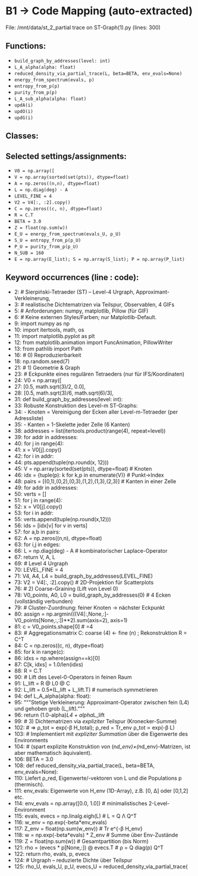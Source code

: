 # B1 → Code Mapping (auto-extracted)
File: /mnt/data/st_2_partial trace on ST-Graph(1).py  (lines: 300)

## Functions:
- `build_graph_by_addresses(level: int)`
- `L_A_alpha(alpha: float)`
- `reduced_density_via_partial_trace(L, beta=BETA, env_evals=None)`
- `energy_from_spectrum(evals, p)`
- `entropy_from_p(p)`
- `purity_from_p(p)`
- `L_A_sub_alpha(alpha: float)`
- `updA(i)`
- `updO(i)`
- `updG(i)`

## Classes:

## Selected settings/assignments:
- `V0 = np.array([`
- `V = np.array(sorted(set(pts)), dtype=float)`
- `A = np.zeros((n,n), dtype=float)`
- `L = np.diag(deg) - A`
- `LEVEL_FINE = 4`
- `V2 = V4[:, :2].copy()`
- `C = np.zeros((c, n), dtype=float)`
- `R = C.T`
- `BETA = 3.0`
- `Z = float(np.sum(w))`
- `E_U = energy_from_spectrum(evals_U, p_U)`
- `S_U = entropy_from_p(p_U)`
- `P_U = purity_from_p(p_U)`
- `N_SUB = 160`
- `E = np.array(E_list); S = np.array(S_list); P = np.array(P_list)`

## Keyword occurrences (line : code):
-    2: # Sierpiński-Tetraeder (ST) – Level-4 Urgraph, Approximant-Verkleinerung,
-    3: # realistische Dichtematrizen via Teilspur, Observablen, 4 GIFs
-    5: # Anforderungen: numpy, matplotlib, Pillow (für GIF)
-    6: # Keine externen Styles/Farben; nur Matplotlib-Default.
-    9: import numpy as np
-   10: import itertools, math, os
-   11: import matplotlib.pyplot as plt
-   12: from matplotlib.animation import FuncAnimation, PillowWriter
-   13: from pathlib import Path
-   16: # 0) Reproduzierbarkeit
-   18: np.random.seed(7)
-   21: # 1) Geometrie & Graph
-   23: # Eckpunkte eines regulären Tetraeders (nur für IFS/Koordinaten)
-   24: V0 = np.array([
-   27:     [0.5, math.sqrt(3)/2, 0.0],
-   28:     [0.5, math.sqrt(3)/6, math.sqrt(6)/3],
-   31: def build_graph_by_addresses(level: int):
-   33:     Robuste Konstruktion des Level-m ST-Graphs:
-   34:     - Knoten = Vereinigung der Ecken aller Level-m-Tetraeder (per Adressliste)
-   35:     - Kanten = 1-Skelette jeder Zelle (6 Kanten)
-   38:     addresses = list(itertools.product(range(4), repeat=level))
-   39:     for addr in addresses:
-   40:         for j in range(4):
-   41:             x = V0[j].copy()
-   42:             for i in addr:
-   44:             pts.append(tuple(np.round(x, 12)))
-   45:     V = np.array(sorted(set(pts)), dtype=float)                 # Knoten
-   46:     idx = {tuple(p): k for k,p in enumerate(V)}                # Punkt->Index
-   48:     pairs = [(0,1),(0,2),(0,3),(1,2),(1,3),(2,3)]              # Kanten in einer Zelle
-   49:     for addr in addresses:
-   50:         verts = []
-   51:         for j in range(4):
-   52:             x = V0[j].copy()
-   53:             for i in addr:
-   55:             verts.append(tuple(np.round(x,12)))
-   56:         ids = [idx[v] for v in verts]
-   57:         for a,b in pairs:
-   62:     A = np.zeros((n,n), dtype=float)
-   63:     for i,j in edges:
-   66:     L = np.diag(deg) - A                                       # kombinatorischer Laplace-Operator
-   67:     return V, A, L
-   69: # Level 4 Urgraph
-   70: LEVEL_FINE = 4
-   71: V4, A4, L4 = build_graph_by_addresses(LEVEL_FINE)
-   73: V2 = V4[:, :2].copy()  # 2D-Projektion für Scatterplots
-   76: # 2) Coarse-Graining (Lift von Level 0)
-   78: V0_points, A0, L0 = build_graph_by_addresses(0)  # 4 Ecken (vollständig verbunden)
-   79: # Cluster-Zuordnung: feiner Knoten -> nächster Eckpunkt
-   80: assign = np.argmin(((V4[:,None,:]-V0_points[None,:,:])**2).sum(axis=2), axis=1)
-   81: c = V0_points.shape[0]  # =4
-   83: # Aggregationsmatrix C: coarse (4)  <- fine (n)   ;   Rekonstruktion R = C^T
-   84: C = np.zeros((c, n), dtype=float)
-   85: for k in range(c):
-   86:     idxs = np.where(assign==k)[0]
-   87:     C[k, idxs] = 1.0/len(idxs)
-   88: R = C.T
-   90: # Lift des Level-0-Operators in feinen Raum
-   91: L_lift = R @ L0 @ C
-   92: L_lift = 0.5*(L_lift + L_lift.T)  # numerisch symmetrieren
-   94: def L_A_alpha(alpha: float):
-   95:     """Stetige Verkleinerung: Approximant-Operator zwischen fein (L4) und gehoben grob (L_lift)."""
-   96:     return (1.0-alpha)*L4 + alpha*L_lift
-   99: # 3) Dichtematrizen via *expliziter* Teilspur (Kronecker-Summe)
-  102: # ⇒ ρ_tot ∝ exp(-β H_total); ρ_red = Tr_env ρ_tot  ∝  exp(-β L)
-  103: # Implementiert mit *expliziter Summation* über die Eigenwerte des Environments
-  104: # (spart explizite Konstruktion von (n*d_env)×(n*d_env)-Matrizen, ist aber mathematisch äquivalent).
-  106: BETA = 3.0
-  108: def reduced_density_via_partial_trace(L, beta=BETA, env_evals=None):
-  110:     Liefert ρ_red, Eigenwerte/-vektoren von L und die Populations p (thermisch).
-  111:     env_evals: Eigenwerte von H_env (1D-Array), z.B. [0, Δ] oder [0,1,2] etc.
-  114:         env_evals = np.array([0.0, 1.0])  # minimalistisches 2-Level-Environment
-  115:     evals, evecs = np.linalg.eigh(L)                     # L = Q Λ Q^T
-  116:     w_env = np.exp(-beta*env_evals)
-  117:     Z_env = float(np.sum(w_env))                         # Tr e^{-β H_env}
-  118:     w = np.exp(-beta*evals) * Z_env                      # Summe über Env-Zustände
-  119:     Z = float(np.sum(w))                                 # Gesamtpartition (bis Norm)
-  121:     rho = (evecs * p[None,:]) @ evecs.T                  # ρ = Q diag(p) Q^T
-  122:     return rho, evals, p, evecs
-  124: # Urgraph – reduzierte Dichte über Teilspur
-  125: rho_U, evals_U, p_U, evecs_U = reduced_density_via_partial_trace(
